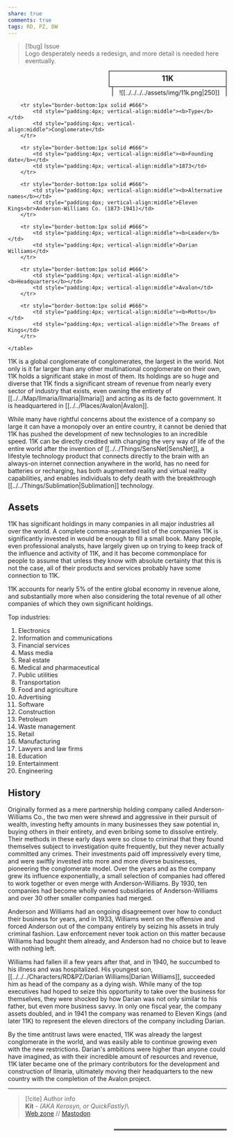 ```yaml
---  
share: true  
comments: true  
tags: RD, PZ, DW  
---  
```

> [!bug] Issue  
> Logo desperately needs a redesign, and more detail is needed here eventually.  
  
<div>  
  <span style="float:right; width:260px; margin-left:14px; border:2px solid #666; line-height:1.5; font-size:larger; font-weight:bold; text-align:center; padding:4px">11K</span>  
  </div>  
  
  <span style="float:right; clear:right; width:260px; margin-left:14px; border-left:2px solid #666; border-right:2px solid #666; border-collapse:collapse; text-align:center; padding-top:4px">![[../../../../assets/img/11k.png|250]]</span>  
  
  <div class="" style="float:right; clear:right">  
    <table class="" style="float:right; clear:right; width:260px; margin-left:14px; margin-bottom:7px; border:2px solid #666; border-collapse:collapse; line-height:1.5; font-size:small">  
	  
		<tr style="border-bottom:1px solid #666">  
			<td style="padding:4px; vertical-align:middle"><b>Type</b></td>  
			<td style="padding:4px; vertical-align:middle">Conglomerate</td>  
		</tr>  
		  
		<tr style="border-bottom:1px solid #666">  
			<td style="padding:4px; vertical-align:middle"><b>Founding date</b></td>  
			<td style="padding:4px; vertical-align:middle">1873</td>  
		</tr>  
		  
		<tr style="border-bottom:1px solid #666">  
			<td style="padding:4px; vertical-align:middle"><b>Alternative names</b></td>  
			<td style="padding:4px; vertical-align:middle">Eleven Kings<br>Anderson-Williams Co. (1873-1941)</td>  
		</tr>  
		  
		<tr style="border-bottom:1px solid #666">  
			<td style="padding:4px; vertical-align:middle"><b>Leader</b></td>  
			<td style="padding:4px; vertical-align:middle">Darian Williams</td>  
		</tr>  
	  
		<tr style="border-bottom:1px solid #666">  
			<td style="padding:4px; vertical-align:middle"><b>Headquarters</b></td>  
			<td style="padding:4px; vertical-align:middle">Avalon</td>  
		</tr>  
	  
		<tr style="border-bottom:1px solid #666">  
			<td style="padding:4px; vertical-align:middle"><b>Motto</b></td>  
			<td style="padding:4px; vertical-align:middle">The Dreams of Kings</td>  
		</tr>  
	  
    </table>  
  </div>  
  
11K is a global conglomerate of conglomerates, the largest in the world. Not only is it far larger than any other multinational conglomerate on their own, 11K holds a significant stake in most of them. Its holdings are so huge and diverse that 11K finds a significant stream of revenue from nearly every sector of industry that exists, even owning the entirety of [[../../Map/Ilmaria/Ilmaria|Ilmaria]] and acting as its de facto government. It is headquartered in [[../../Places/Avalon|Avalon]].  
  
While many have rightful concerns about the existence of a company so large it can have a monopoly over an entire country, it cannot be denied that 11K has pushed the development of new technologies to an incredible speed. 11K can be directly credited with changing the very way of life of the entire world after the invention of [[../../Things/SensNet|SensNet]], a lifestyle technology product that connects directly to the brain with an always-on internet connection anywhere in the world, has no need for batteries or recharging, has both augmented reality and virtual reality capabilities, and enables individuals to defy death with the breakthrough [[../../Things/Sublimation|Sublimation]] technology.  
  
## Assets  
  
11K has significant holdings in many companies in all major industries all over the world. A complete comma-separated list of the companies 11K is significantly invested in would be enough to fill a small book. Many people, even professional analysts, have largely given up on trying to keep track of the influence and activity of 11K, and it has become commonplace for people to assume that unless they know with absolute certainty that this is not the case, all of their products and services probably have some connection to 11K.  
  
11K accounts for nearly 5% of the entire global economy in revenue alone, and substantially more when also considering the total revenue of all other companies of which they own significant holdings.  
  
Top industries:  
  
1. Electronics  
2. Information and communications  
3. Financial services  
4. Mass media  
5. Real estate  
6. Medical and pharmaceutical  
7. Public utilities  
8. Transportation  
9. Food and agriculture  
10. Advertising  
11. Software  
12. Construction  
13. Petroleum  
14. Waste management  
15. Retail  
16. Manufacturing  
17. Lawyers and law firms  
18. Education  
19. Entertainment  
20. Engineering  
  
## History  
  
Originally formed as a mere partnership holding company called Anderson-Williams Co., the two men were shrewd and aggressive in their pursuit of wealth, investing hefty amounts in many businesses they saw potential in, buying others in their entirety, and even bribing some to dissolve entirely. Their methods in these early days were so close to criminal that they found themselves subject to investigation quite frequently, but they never actually committed any crimes. Their investments paid off impressively every time, and were swiftly invested into more and more diverse businesses, pioneering the conglomerate model. Over the years and as the company grew its influence exponentially, a small selection of companies had offered to work together or even merge with Anderson-Williams. By 1930, ten companies had become wholly owned subsidiaries of Anderson-Williams and over 30 other smaller companies had merged.  
  
Anderson and Williams had an ongoing disagreement over how to conduct their business for years, and in 1933, Williams went on the offensive and forced Anderson out of the company entirely by seizing his assets in truly criminal fashion. Law enforcement never took action on this matter because Williams had bought them already, and Anderson had no choice but to leave with nothing left.  
  
Williams had fallen ill a few years after that, and in 1940, he succumbed to his illness and was hospitalized. His youngest son, [[../../../Characters/RD&PZ/Darian Williams|Darian Williams]], succeeded him as head of the company as a dying wish. While many of the top executives had hoped to seize this opportunity to take over the business for themselves, they were shocked by how Darian was not only similar to his father, but even more business savvy. In only one fiscal year, the company assets doubled, and in 1941 the company was renamed to Eleven Kings (and later 11K) to represent the eleven directors of the company including Darian.  
  
By the time antitrust laws were enacted, 11K was already the largest conglomerate in the world, and was easily able to continue growing even with the new restrictions. Darian's ambitions were higher than anyone could have imagined, as with their incredible amount of resources and revenue, 11K later became one of the primary contributors for the development and construction of Ilmaria, ultimately moving their headquarters to the new country with the completion of the Avalon project.  
  
-----  
> [!cite] Author info  
> **Kit** - *(AKA Kerosyn, or QuickFastly)*\  
> [Web zone](https://kitabe.link) // [Mastodon](https://social.tripulse.net/@kit)